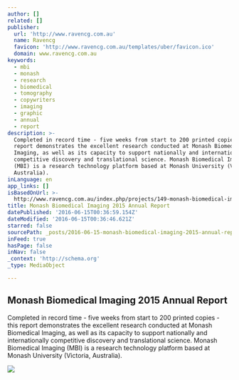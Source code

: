 ```yaml
---
author: []
related: []
publisher:
  url: 'http://www.ravencg.com.au'
  name: Ravencg
  favicon: 'http://www.ravencg.com.au/templates/uber/favicon.ico'
  domain: www.ravencg.com.au
keywords:
  - mbi
  - monash
  - research
  - biomedical
  - tomography
  - copywriters
  - imaging
  - graphic
  - annual
  - report
description: >-
  Completed in record time - five weeks from start to 200 printed copies - this
  report demonstrates the excellent research conducted at Monash Biomedical
  Imaging, as well as its capacity to support nationally and internationally
  competitive discovery and translational science. Monash Biomedical Imaging
  (MBI) is a research technology platform based at Monash University (Victoria,
  Australia).
inLanguage: en
app_links: []
isBasedOnUrl: >-
  http://www.ravencg.com.au/index.php/projects/149-monash-biomedical-imaging-2015-annual-report
title: Monash Biomedical Imaging 2015 Annual Report
datePublished: '2016-06-15T00:36:59.154Z'
dateModified: '2016-06-15T00:36:46.621Z'
starred: false
sourcePath: _posts/2016-06-15-monash-biomedical-imaging-2015-annual-report.md
inFeed: true
hasPage: false
inNav: false
_context: 'http://schema.org'
_type: MediaObject

---
```

<article style=""><h1>Monash Biomedical Imaging 2015 Annual Report</h1><p>Completed in record time - five weeks from start to 200 printed copies - this report demonstrates the excellent research conducted at Monash Biomedical Imaging, as well as its capacity to support nationally and internationally competitive discovery and translational science. Monash Biomedical Imaging (MBI) is a research technology platform based at Monash University (Victoria, Australia).</p><img src="http://www.ravencg.com.au/images/ArticleImages/MBI_AR_2015_v7LO.jpg" /></article>